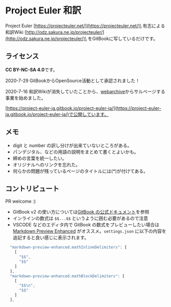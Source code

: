# Project Euler 和訳

Project Euler [https://projecteuler.net/](https://projecteuler.net/)\
有志による和訳Wiki [http://odz.sakura.ne.jp/projecteuler/](http://odz.sakura.ne.jp/projecteuler/)\
をGitBookに写しているだけです。

## ライセンス

**CC BY-NC-SA 4.0**です。

2020-7-29 GitBookからOpenSource活動として承認されました！

2020-7-16 和訳Wikiが消失していたことから、[webarchive](https://web.archive.org/web/20161030010432/http://odz.sakura.ne.jp/projecteuler/index.php?Project%20Euler)からサルベージする事業を始めました。

[https://project-euler-ja.gitbook.io/project-euler-ja/](https://project-euler-ja.gitbook.io/project-euler-ja/)で公開しています。

## メモ

* digit と number の訳し分けが出来ていないところがある。
* パンデジタル、などの用語の説明をまとめて書くとよいかも。
* 締めの言葉を統一したい。
* オリジナルへのリンクを忘れた。
* 何らかの問題が残っているページのタイトルには(\*)が付けてある。

## コントリビュート

PR welcome :)

* GitBook v2 の使い方については[GitBook の公式ドキュメント](https://docs.gitbook.com/)を参照
* インラインの数式は `$$...$$` というように囲む必要があるので注意
* VSCODE などのエディタ内で GitBook の数式をプレビューしたい場合は [Markdown Preview Enhanced](https://github.com/shd101wyy/vscode-markdown-preview-enhanced) がオススメ。`settings.json` に以下の内容を追記すると良い感じに表示されます。

```javascript
  "markdown-preview-enhanced.mathInlineDelimiters": [
    [
      "$$",
      "$$"
    ]
  ],
  "markdown-preview-enhanced.mathBlockDelimiters": [
    [
      "$$\n",
      "$$"
    ]
  ],
```
